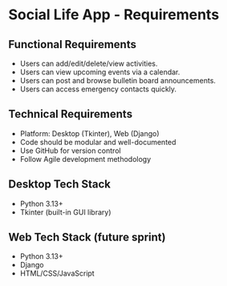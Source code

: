 # Social Life App - Requirements

## Functional Requirements
- Users can add/edit/delete/view activities.
- Users can view upcoming events via a calendar.
- Users can post and browse bulletin board announcements.
- Users can access emergency contacts quickly.

## Technical Requirements
- Platform: Desktop (Tkinter), Web (Django)
- Code should be modular and well-documented
- Use GitHub for version control
- Follow Agile development methodology

## Desktop Tech Stack
- Python 3.13+
- Tkinter (built-in GUI library)

## Web Tech Stack (future sprint)
- Python 3.13+
- Django
- HTML/CSS/JavaScript
